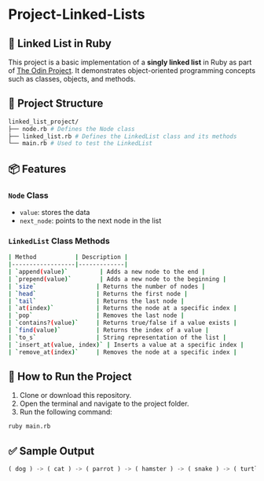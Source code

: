 # Project-Linked-Lists

## 🔗 Linked List in Ruby

This project is a basic implementation of a **singly linked list** in Ruby as part of [The Odin Project](https://www.theodinproject.com/). It demonstrates object-oriented programming concepts such as classes, objects, and methods.

## 📁 Project Structure
```bash
linked_list_project/
├── node.rb # Defines the Node class
├── linked_list.rb # Defines the LinkedList class and its methods
└── main.rb # Used to test the LinkedList
```


## 📦 Features

### `Node` Class
- `value`: stores the data
- `next_node`: points to the next node in the list

### `LinkedList` Class Methods

```bash
| Method           | Description |
|------------------|-------------|
| `append(value)`         | Adds a new node to the end |
| `prepend(value)`        | Adds a new node to the beginning |
| `size`                 | Returns the number of nodes |
| `head`                 | Returns the first node |
| `tail`                 | Returns the last node |
| `at(index)`            | Returns the node at a specific index |
| `pop`                  | Removes the last node |
| `contains?(value)`     | Returns true/false if a value exists |
| `find(value)`          | Returns the index of a value |
| `to_s`                 | String representation of the list |
| `insert_at(value, index)` | Inserts a value at a specific index |
| `remove_at(index)`     | Removes the node at a specific index |
```

## 🧪 How to Run the Project

1. Clone or download this repository.
2. Open the terminal and navigate to the project folder.
3. Run the following command:

```bash
ruby main.rb
```

## ✅ Sample Output
```rust
( dog ) -> ( cat ) -> ( parrot ) -> ( hamster ) -> ( snake ) -> ( turtle ) -> nil
```